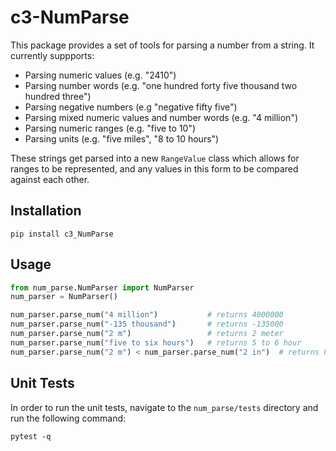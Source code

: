 # c3-NumParse

This package provides a set of tools for parsing a number from a string. It currently suppports:
- Parsing numeric values (e.g. "2410")
- Parsing number words (e.g. "one hundred forty five thousand two hundred three")
- Parsing negative numbers (e.g "negative fifty five")
- Parsing mixed numeric values and number words (e.g. "4 million")
- Parsing numeric ranges (e.g. "five to 10")
- Parsing units (e.g. "five miles", "8 to 10 hours")

These strings get parsed into a new `RangeValue` class which allows for ranges to be represented, 
and any values in this form to be compared against each other.

## Installation

```commandline
pip install c3_NumParse
```

## Usage

```python
from num_parse.NumParser import NumParser
num_parser = NumParser()

num_parser.parse_num("4 million")           # returns 4000000
num_parser.parse_num("-135 thousand")       # returns -135000
num_parser.parse_num("2 m")                 # returns 2 meter
num_parser.parse_num("five to six hours")   # returns 5 to 6 hour
num_parser.parse_num("2 m") < num_parser.parse_num("2 in")  # returns False

```

## Unit Tests

In order to run the unit tests, navigate to the `num_parse/tests` directory and run the following command:

```commandline
pytest -q
```